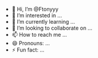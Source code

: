 - 👋 Hi, I’m @Ftonyyy
- 👀 I’m interested in ...
- 🌱 I’m currently learning ...
- 💞️ I’m looking to collaborate on ...
- 📫 How to reach me ...
- 😄 Pronouns: ...
- ⚡ Fun fact: ...

<!---
Ftonyyy/Ftonyyy is a ✨ special ✨ repository because its `README.md` (this file) appears on your GitHub profile.
You can click the Preview link to take a look at your changes.
--->

